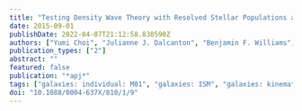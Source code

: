 ```yaml
---
title: "Testing Density Wave Theory with Resolved Stellar Populations around Spiral Arms in M81"
date: 2015-09-01
publishDate: 2022-04-07T21:12:58.830590Z
authors: ["Yumi Choi", "Julianne J. Dalcanton", "Benjamin F. Williams", "Daniel R. Weisz", "Evan D. Skillman", "Morgan Fouesneau", "Andrew E. Dolphin"]
publication_types: ["2"]
abstract: ""
featured: false
publication: "*apj*"
tags: ["galaxies: individual: M81", "galaxies: ISM", "galaxies: kinematics and dynamics", "galaxies: spiral", "galaxies: star formation", "Astrophysics - Astrophysics of Galaxies"]
doi: "10.1088/0004-637X/810/1/9"
---
```


